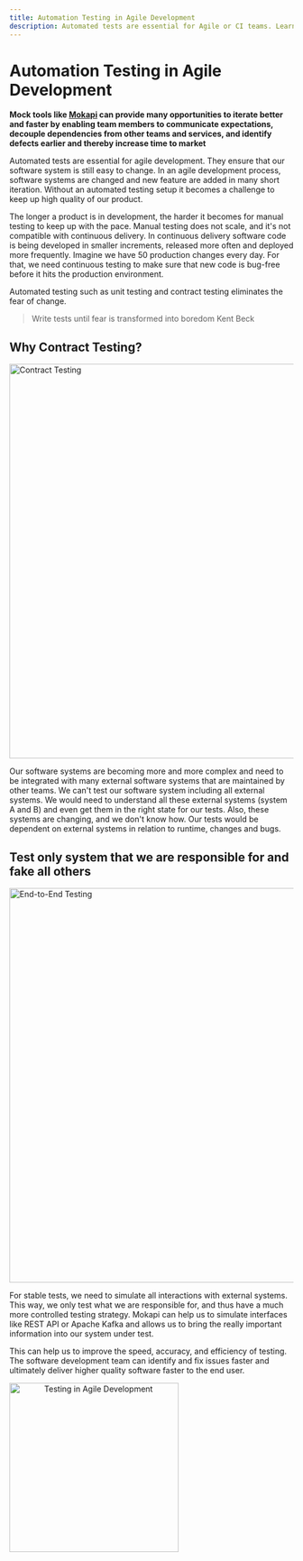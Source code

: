 ```yaml
---
title: Automation Testing in Agile Development
description: Automated tests are essential for Agile or CI teams. Learn how Mokapi helps to build better software faster
---
```

# Automation Testing in Agile Development

**Mock tools like [Mokapi](https://mokapi.io) can provide many opportunities to iterate better and faster 
by enabling team members to communicate expectations, decouple dependencies from other teams and services, 
and identify defects earlier and thereby increase time to market**

Automated tests are essential for agile development. They ensure that our software system is still 
easy to change. In an agile development process, software systems are changed and new feature are 
added in many short iteration. Without an automated testing setup it becomes a challenge to keep up 
high quality of our product.

The longer a product is in development, the harder it becomes for manual testing to keep up with the 
pace. Manual testing does not scale, and it's not compatible with continuous delivery. In continuous delivery
software code is being developed in smaller increments, released more often and deployed more frequently. 
Imagine we have 50 production changes every day. For that, we need continuous testing to make sure that new 
code is bug-free before it hits the production environment. 

Automated testing such as unit testing and contract testing eliminates the fear of change.

> Write tests until fear is transformed into boredom
> <span>Kent Beck</span>

## Why Contract Testing?

<img src="/e2e-testing.png" width="700" alt="Contract Testing" title="Contract Testing" />

Our software systems are becoming more and more complex and need to be integrated with many 
external software systems that are maintained by other teams. We can't test our software system including 
all external systems. We would need to understand all these external systems (system A and B) and even get 
them in the right state for our tests. Also, these systems are changing, and we don't know how. Our tests 
would be dependent on external systems in relation to runtime, changes and bugs.

## Test only system that we are responsible for and fake all others

<img src="/systemtest.png" width="700" alt="End-to-End Testing" title="End-to-End Testing" />

For stable tests, we need to simulate all interactions with external systems. This way, we only test 
what we are responsible for, and thus have a much more controlled testing strategy. Mokapi can help us 
to simulate interfaces like REST API or Apache Kafka and allows us to bring the really important information
into our system under test. 

This can help us to improve the speed, accuracy, and efficiency of testing. The 
software development team can identify and fix issues faster and ultimately deliver higher quality software
faster to the end user.

<img src="/betterfaster.png" width="300" alt="Testing in Agile Development" title="Testing in Agile Development" style="text-align: center;display: block;" />